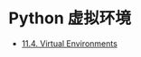 
# Python 虚拟环境

- [11.4. Virtual Environments](https://phaustin.github.io/Problem-Solving-with-Python/Appendix/Virtual-Environments.html)